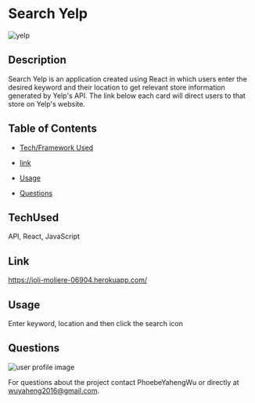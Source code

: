 # Search Yelp
![yelp](https://user-images.githubusercontent.com/52837649/87236185-cf239780-c3b3-11ea-89a5-d25bcd17ac87.gif)

## Description
Search Yelp is an application created using React in which users enter the desired keyword and their location to get relevant store information generated by Yelp's API. The link below each card will direct users to that store on Yelp's website.


## Table of Contents

* [Tech/Framework Used](#TechUsed)

* [link](#Link)

* [Usage](#usage) 

* [Questions](#Questions)


## TechUsed
API, React, JavaScript

## Link
https://joli-moliere-06904.herokuapp.com/

## Usage
Enter keyword, location and then click the search icon

## Questions
![user profile image](https://avatars0.githubusercontent.com/u/52837649?v=4)

For questions about the project contact PhoebeYahengWu or directly at wuyaheng2016@gmail.com.

